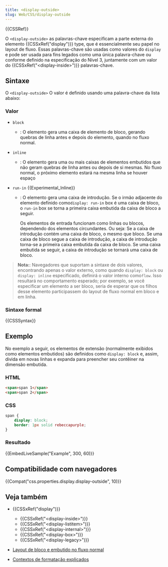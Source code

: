 ```yaml
---
title: <display-outside>
slug: Web/CSS/display-outside
---
```


{{CSSRef}}

O `<display-outside>` as palavras-chave especificam a parte externa do elemento {{CSSxRef("display")}} type, que é essencialmente seu papel no layout de fluxo. Essas palavras-chave são usadas como valores do `display` e pode ser usada para fins legados como uma única palavra-chave ou conforme definido na especificação do Nível 3, juntamente com um valor do {{CSSxRef("&lt;display-inside&gt;")}} palavras-chave.

## Sintaxe

O `<display-outside>` O valor é definido usando uma palavra-chave da lista abaixo:

### Valor

- `block`
  - : O elemento gera uma caixa de elemento de bloco, gerando quebras de linha antes e depois do elemento, quando no fluxo normal.
- `inline`
  - : O elemento gera uma ou mais caixas de elementos embutidos que não geram quebras de linha antes ou depois de si mesmas. No fluxo normal, o próximo elemento estará na mesma linha se houver espaço
- `run-in` {{Experimental_Inline}}

  - : O elemento gera uma caixa de introdução. Se o irmão adjacente do elemento definido como`display: run-in` box é uma caixa de bloco, o `run-in` box se torna a primeira caixa embutida da caixa de bloco a seguir.

    Os elementos de entrada funcionam como linhas ou blocos, dependendo dos elementos circundantes. Ou seja: Se a caixa de introdução contém uma caixa de bloco, o mesmo que bloco. Se uma caixa de bloco segue a caixa de introdução, a caixa de introdução torna-se a primeira caixa embutida da caixa de bloco. Se uma caixa embutida se seguir, a caixa de introdução se tornará uma caixa de bloco.

> **Nota:**: Navegadores que suportam a sintaxe de dois valores, encontrando apenas o valor externo, como quando `display: block` ou `display: inline` especificado, definirá o valor interno como`flow`. Isso resultará no comportamento esperado; por exemplo, se você especificar um elemento a ser bloco, seria de esperar que os filhos desse elemento participassem do layout de fluxo normal em bloco e em linha.

### Sintaxe formal

{{CSSSyntax}}

## Exemplo

No exemplo a seguir, os elementos de extensão (normalmente exibidos como elementos embutidos) são definidos como `display: block` e, assim, divida em novas linhas e expanda para preencher seu contêiner na dimensão embutida.

### HTML

```html
<span>span 1</span>
<span>span 2</span>
```

### CSS

```css
span {
    display: block;
    border: 1px solid rebeccapurple;
}
```

### Resultado

{{EmbedLiveSample("Example", 300, 60)}}

## Compatibilidade com navegadores

{{Compat("css.properties.display.display-outside", 10)}}

## Veja também

- {{CSSxRef("display")}}

  - {{CSSxRef("&lt;display-inside&gt;")}}
  - {{CSSxRef("&lt;display-listitem&gt;")}}
  - {{CSSxRef("&lt;display-internal&gt;")}}
  - {{CSSxRef("&lt;display-box&gt;")}}
  - {{CSSxRef("&lt;display-legacy&gt;")}}

- [Layout de bloco e embutido no fluxo normal](/pt-BR/docs/Web/CSS/CSS_Flow_Layout/Block_and_Inline_Layout_in_Normal_Flow)
- [Contextos de formatação explicados](/pt-BR/docs/Web/CSS/CSS_Flow_Layout/Formatting_Contexts_Explained)
